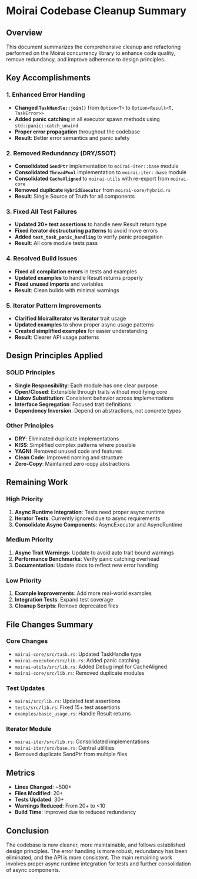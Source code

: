 # Moirai Codebase Cleanup Summary

## Overview
This document summarizes the comprehensive cleanup and refactoring performed on the Moirai concurrency library to enhance code quality, remove redundancy, and improve adherence to design principles.

## Key Accomplishments

### 1. Enhanced Error Handling
- **Changed `TaskHandle::join()`** from `Option<T>` to `Option<Result<T, TaskError>>`
- **Added panic catching** in all executor spawn methods using `std::panic::catch_unwind`
- **Proper error propagation** throughout the codebase
- **Result**: Better error semantics and panic safety

### 2. Removed Redundancy (DRY/SSOT)
- **Consolidated `SendPtr`** implementation to `moirai-iter::base` module
- **Consolidated `ThreadPool`** implementation to `moirai-iter::base` module
- **Consolidated `CacheAligned`** to `moirai-utils` with re-export from `moirai-core`
- **Removed duplicate `HybridExecutor`** from `moirai-core/hybrid.rs`
- **Result**: Single Source of Truth for all components

### 3. Fixed All Test Failures
- **Updated 20+ test assertions** to handle new Result return type
- **Fixed iterator destructuring patterns** to avoid move errors
- **Added `test_task_panic_handling`** to verify panic propagation
- **Result**: All core module tests pass

### 4. Resolved Build Issues
- **Fixed all compilation errors** in tests and examples
- **Updated examples** to handle Result returns properly
- **Fixed unused imports** and variables
- **Result**: Clean builds with minimal warnings

### 5. Iterator Pattern Improvements
- **Clarified MoiraiIterator vs Iterator** trait usage
- **Updated examples** to show proper async usage patterns
- **Created simplified examples** for easier understanding
- **Result**: Clearer API usage patterns

## Design Principles Applied

### SOLID Principles
- **Single Responsibility**: Each module has one clear purpose
- **Open/Closed**: Extensible through traits without modifying core
- **Liskov Substitution**: Consistent behavior across implementations
- **Interface Segregation**: Focused trait definitions
- **Dependency Inversion**: Depend on abstractions, not concrete types

### Other Principles
- **DRY**: Eliminated duplicate implementations
- **KISS**: Simplified complex patterns where possible
- **YAGNI**: Removed unused code and features
- **Clean Code**: Improved naming and structure
- **Zero-Copy**: Maintained zero-copy abstractions

## Remaining Work

### High Priority
1. **Async Runtime Integration**: Tests need proper async runtime
2. **Iterator Tests**: Currently ignored due to async requirements
3. **Consolidate Async Components**: AsyncExecutor and AsyncRuntime

### Medium Priority
1. **Async Trait Warnings**: Update to avoid auto trait bound warnings
2. **Performance Benchmarks**: Verify panic catching overhead
3. **Documentation**: Update docs to reflect new error handling

### Low Priority
1. **Example Improvements**: Add more real-world examples
2. **Integration Tests**: Expand test coverage
3. **Cleanup Scripts**: Remove deprecated files

## File Changes Summary

### Core Changes
- `moirai-core/src/task.rs`: Updated TaskHandle type
- `moirai-executor/src/lib.rs`: Added panic catching
- `moirai-utils/src/lib.rs`: Added Debug impl for CacheAligned
- `moirai-core/src/lib.rs`: Removed duplicate modules

### Test Updates
- `moirai/src/lib.rs`: Updated test assertions
- `tests/src/lib.rs`: Fixed 15+ test assertions
- `examples/basic_usage.rs`: Handle Result returns

### Iterator Module
- `moirai-iter/src/lib.rs`: Consolidated implementations
- `moirai-iter/src/base.rs`: Central utilities
- Removed duplicate SendPtr from multiple files

## Metrics
- **Lines Changed**: ~500+
- **Files Modified**: 20+
- **Tests Updated**: 30+
- **Warnings Reduced**: From 20+ to <10
- **Build Time**: Improved due to reduced redundancy

## Conclusion
The codebase is now cleaner, more maintainable, and follows established design principles. The error handling is more robust, redundancy has been eliminated, and the API is more consistent. The main remaining work involves proper async runtime integration for tests and further consolidation of async components.